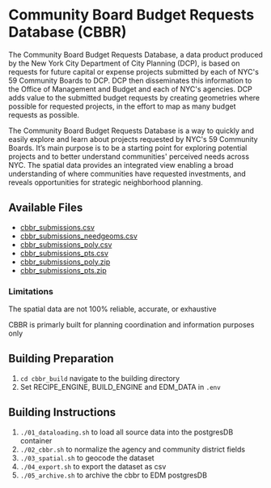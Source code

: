 # Community Board Budget Requests Database (CBBR)

The Community Board Budget Requests Database, a data product produced by the New York City Department of City Planning (DCP), is based on requests for future capital or expense projects submitted by each of NYC's 59 Community Boards to DCP.  DCP then disseminates this information to the Office of Management and Budget and each of NYC's agencies.  DCP adds value to the submitted budget requests by creating geometries where possible for requested projects, in the effort to map as many budget requests as possible.

The Community Board Budget Requests Database is a way to quickly and easily explore and learn about projects requested by NYC's 59 Community Boards.  It’s main purpose is to be a starting point for exploring potential projects and to better understand communities' perceived needs across NYC.  The spatial data provides an integrated view enabling a broad understanding of where communities have requested investments, and reveals opportunities for strategic neighborhood planning.

## Available Files

- [cbbr_submissions.csv](https://raw.githubusercontent.com/NYCPlanning/db-cbbr/master/cbbr_build/output/cbbr_submissions.csv)
- [cbbr_submissions_needgeoms.csv](https://raw.githubusercontent.com/NYCPlanning/db-cbbr/master/cbbr_build/output/cbbr_submissions_needgeoms.csv)
- [cbbr_submissions_poly.csv](https://raw.githubusercontent.com/NYCPlanning/db-cbbr/master/cbbr_build/output/cbbr_submissions_poly.csv)
- [cbbr_submissions_pts.csv](https://raw.githubusercontent.com/NYCPlanning/db-cbbr/master/cbbr_build/output/cbbr_submissions_pts.csv)
- [cbbr_submissions_poly.zip](https://raw.githubusercontent.com/NYCPlanning/db-cbbr/master/cbbr_build/output/cbbr_submissions_poly.zip)
- [cbbr_submissions_pts.zip](https://raw.githubusercontent.com/NYCPlanning/db-cbbr/master/cbbr_build/output/cbbr_submissions_pts.zip)

### Limitations

The spatial data are not 100% reliable, accurate, or exhaustive

CBBR is primarly built for planning coordination and information purposes only

## Building Preparation

1. `cd cbbr_build` navigate to the building directory
2. Set RECIPE_ENGINE, BUILD_ENGINE and EDM_DATA in `.env`

## Building Instructions

1. `./01_dataloading.sh` to load all source data into the postgresDB container
2. `./02_cbbr.sh` to normalize the agency and community district fields
3. `./03_spatial.sh` to geocode the dataset
4. `./04_export.sh` to export the dataset as csv
5. `./05_archive.sh` to archive the cbbr to EDM postgresDB